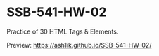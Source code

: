 # SSB-541-HW-02
Practice of 30 HTML Tags &amp; Elements.


Preview: 
https://ash1ik.github.io/SSB-541-HW-02/
